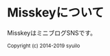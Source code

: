 # Misskeyについて

MisskeyはミニブログSNSです。

<div class="copyright"><small>Copyright (c) 2014-2019 syuilo</small></div>
